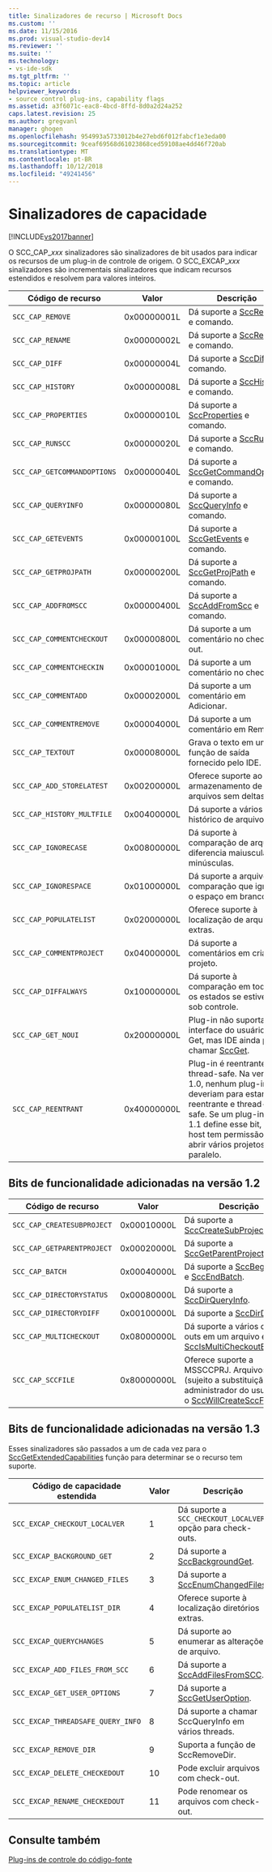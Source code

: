 ```yaml
---
title: Sinalizadores de recurso | Microsoft Docs
ms.custom: ''
ms.date: 11/15/2016
ms.prod: visual-studio-dev14
ms.reviewer: ''
ms.suite: ''
ms.technology:
- vs-ide-sdk
ms.tgt_pltfrm: ''
ms.topic: article
helpviewer_keywords:
- source control plug-ins, capability flags
ms.assetid: a3f6071c-eac8-4bcd-8ffd-8d0a2d24a252
caps.latest.revision: 25
ms.author: gregvanl
manager: ghogen
ms.openlocfilehash: 954993a5733012b4e27ebd6f012fabcf1e3eda00
ms.sourcegitcommit: 9ceaf69568d61023868ced59108ae4dd46f720ab
ms.translationtype: MT
ms.contentlocale: pt-BR
ms.lasthandoff: 10/12/2018
ms.locfileid: "49241456"
---
```

# <a name="capability-flags"></a>Sinalizadores de capacidade
[!INCLUDE[vs2017banner](../includes/vs2017banner.md)]

O SCC_CAP_*xxx* sinalizadores são sinalizadores de bit usados para indicar os recursos de um plug-in de controle de origem. O SCC_EXCAP_*xxx* sinalizadores são incrementais sinalizadores que indicam recursos estendidos e resolvem para valores inteiros.  
  
|Código de recurso|Valor|Descrição|  
|---------------------|-----------|-----------------|  
|`SCC_CAP_REMOVE`|0x00000001L|Dá suporte a [SccRemove](../extensibility/sccremove-function.md) e comando.|  
|`SCC_CAP_RENAME`|0x00000002L|Dá suporte a [SccRename](../extensibility/sccrename-function.md) e comando.|  
|`SCC_CAP_DIFF`|0x00000004L|Dá suporte a [SccDiff](../extensibility/sccdiff-function.md) e comando.|  
|`SCC_CAP_HISTORY`|0x00000008L|Dá suporte a [SccHistory](../extensibility/scchistory-function.md) e comando.|  
|`SCC_CAP_PROPERTIES`|0x00000010L|Dá suporte a [SccProperties](../extensibility/sccproperties-function.md) e comando.|  
|`SCC_CAP_RUNSCC`|0x00000020L|Dá suporte a [SccRunScc](../extensibility/sccrunscc-function.md) e comando.|  
|`SCC_CAP_GETCOMMANDOPTIONS`|0x00000040L|Dá suporte a [SccGetCommandOptions](../extensibility/sccgetcommandoptions-function.md) e comando.|  
|`SCC_CAP_QUERYINFO`|0x00000080L|Dá suporte a [SccQueryInfo](../extensibility/sccqueryinfo-function.md) e comando.|  
|`SCC_CAP_GETEVENTS`|0x00000100L|Dá suporte a [SccGetEvents](../extensibility/sccgetevents-function.md) e comando.|  
|`SCC_CAP_GETPROJPATH`|0x00000200L|Dá suporte a [SccGetProjPath](../extensibility/sccgetprojpath-function.md) e comando.|  
|`SCC_CAP_ADDFROMSCC`|0x00000400L|Dá suporte a [SccAddFromScc](../extensibility/sccaddfromscc-function.md) e comando.|  
|`SCC_CAP_COMMENTCHECKOUT`|0x00000800L|Dá suporte a um comentário no check-out.|  
|`SCC_CAP_COMMENTCHECKIN`|0x00001000L|Dá suporte a um comentário no check-in.|  
|`SCC_CAP_COMMENTADD`|0x00002000L|Dá suporte a um comentário em Adicionar.|  
|`SCC_CAP_COMMENTREMOVE`|0x00004000L|Dá suporte a um comentário em Remover.|  
|`SCC_CAP_TEXTOUT`|0x00008000L|Grava o texto em uma função de saída fornecido pelo IDE.|  
|`SCC_CAP_ADD_STORELATEST`|0x00200000L|Oferece suporte ao armazenamento de arquivos sem deltas.|  
|`SCC_CAP_HISTORY_MULTFILE`|0x00400000L|Dá suporte a vários histórico de arquivos.|  
|`SCC_CAP_IGNORECASE`|0x00800000L|Dá suporte à comparação de arquivo diferencia maiusculas de minúsculas.|  
|`SCC_CAP_IGNORESPACE`|0x01000000L|Dá suporte a arquivo de comparação que ignora o espaço em branco.|  
|`SCC_CAP_POPULATELIST`|0x02000000L|Oferece suporte à localização de arquivos extras.|  
|`SCC_CAP_COMMENTPROJECT`|0x04000000L|Dá suporte a comentários em criar o projeto.|  
|`SCC_CAP_DIFFALWAYS`|0x10000000L|Dá suporte à comparação em todos os estados se estiver sob controle.|  
|`SCC_CAP_GET_NOUI`|0x20000000L|Plug-in não suporta uma interface do usuário para Get, mas IDE ainda pode chamar [SccGet](../extensibility/sccget-function.md).|  
|`SCC_CAP_REENTRANT`|0x40000000L|Plug-in é reentrante e thread-safe. Na versão 1.0, nenhum plug-in deveriam para estar reentrante e thread-safe. Se um plug-in de 1.1 define esse bit, o host tem permissão para abrir vários projetos em paralelo.|  
  
## <a name="capability-bits-added-in-version-12"></a>Bits de funcionalidade adicionadas na versão 1.2  
  
|Código de recurso|Valor|Descrição|  
|---------------------|-----------|-----------------|  
|`SCC_CAP_CREATESUBPROJECT`|0x00010000L|Dá suporte a [SccCreateSubProject](../extensibility/scccreatesubproject-function.md).|  
|`SCC_CAP_GETPARENTPROJECT`|0x00020000L|Dá suporte a [SccGetParentProjectPath](../extensibility/sccgetparentprojectpath-function.md).|  
|`SCC_CAP_BATCH`|0x00040000L|Dá suporte a [SccBeginBatch](../extensibility/sccbeginbatch-function.md) e [SccEndBatch](../extensibility/sccendbatch-function.md).|  
|`SCC_CAP_DIRECTORYSTATUS`|0x00080000L|Dá suporte a [SccDirQueryInfo](../extensibility/sccdirqueryinfo-function.md).|  
|`SCC_CAP_DIRECTORYDIFF`|0x00100000L|Dá suporte a [SccDirDiff](../extensibility/sccdirdiff-function.md).|  
|`SCC_CAP_MULTICHECKOUT`|0x08000000L|Dá suporte a vários check-outs em um arquivo e o [SccIsMultiCheckoutEnabled](../extensibility/sccismulticheckoutenabled-function.md).|  
|`SCC_CAP_SCCFILE`|0x80000000L|Oferece suporte a MSSCCPRJ. Arquivos SCC (sujeito a substituição do administrador do usuário) e o [SccWillCreateSccFile](../extensibility/sccwillcreatesccfile-function.md).|  
  
## <a name="capability-bits-added-in-version-13"></a>Bits de funcionalidade adicionadas na versão 1.3  
 Esses sinalizadores são passados a um de cada vez para o [SccGetExtendedCapabilities](../extensibility/sccgetextendedcapabilities-function.md) função para determinar se o recurso tem suporte.  
  
|Código de capacidade estendida|Valor|Descrição|  
|------------------------------|-----------|-----------------|  
|`SCC_EXCAP_CHECKOUT_LOCALVER`|1|Dá suporte a `SCC_CHECKOUT_LOCALVER` opção para check-outs.|  
|`SCC_EXCAP_BACKGROUND_GET`|2|Dá suporte a [SccBackgroundGet](../extensibility/sccbackgroundget-function.md).|  
|`SCC_EXCAP_ENUM_CHANGED_FILES`|3|Dá suporte a [SccEnumChangedFiles](../extensibility/sccenumchangedfiles-function.md).|  
|`SCC_EXCAP_POPULATELIST_DIR`|4|Oferece suporte à localização diretórios extras.|  
|`SCC_EXCAP_QUERYCHANGES`|5|Dá suporte ao enumerar as alterações de arquivo.|  
|`SCC_EXCAP_ADD_FILES_FROM_SCC`|6|Dá suporte a [SccAddFilesFromSCC](../extensibility/sccaddfilesfromscc-function.md).|  
|`SCC_EXCAP_GET_USER_OPTIONS`|7|Dá suporte a [SccGetUserOption](../extensibility/sccgetuseroption-function.md).|  
|`SCC_EXCAP_THREADSAFE_QUERY_INFO`|8|Dá suporte a chamar SccQueryInfo em vários threads.|  
|`SCC_EXCAP_REMOVE_DIR`|9|Suporta a função de SccRemoveDir.|  
|`SCC_EXCAP_DELETE_CHECKEDOUT`|10|Pode excluir arquivos com check-out.|  
|`SCC_EXCAP_RENAME_CHECKEDOUT`|11|Pode renomear os arquivos com check-out.|  
  
## <a name="see-also"></a>Consulte também  
 [Plug-ins de controle do código-fonte](../extensibility/source-control-plug-ins.md)

